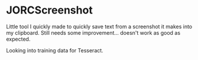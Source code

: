 # JORCScreenshot

Little tool I quickly made to quickly save text from a screenshot it makes into my clipboard.
Still needs some improvement... doesn't work as good as expected.

Looking into training data for Tesseract.
